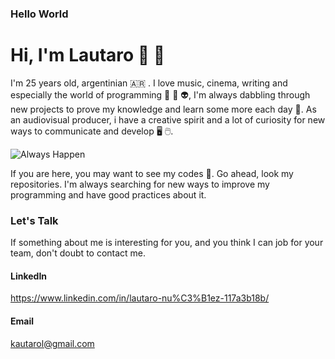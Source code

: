 ### Hello World ###

# Hi, I'm Lautaro 👋 🖖 #

I'm 25 years old, argentinian 🇦🇷 . I love music, cinema, writing and especially the world of programming 👾 🤖 👽, I'm always dabbling through new projects to prove my knowledge and learn some more each day 💪. As an audiovisual producer, i have a creative spirit and a lot of curiosity for new ways to communicate and develop 🖥️ 🖱️.

![Always Happen](https://i.pinimg.com/564x/a8/f8/93/a8f893a5f40158f54eaf4ddb1b2feb2b.jpg)

If you are here, you may want to see my codes 👀. Go ahead, look my repositories. I'm always searching for new ways to improve my programming and have good practices about it.

### Let's Talk ###
If something about me is interesting for you, and you think I can job for your team, don't doubt to contact me. 
#### LinkedIn ####
https://www.linkedin.com/in/lautaro-nu%C3%B1ez-117a3b18b/
#### Email #### 
kautarol@gmail.com


<!--
**lautar007/lautar007** is a ✨ _special_ ✨ repository because its `README.md` (this file) appears on your GitHub profile.

Here are some ideas to get you started:

- 🔭 I’m currently working on ...
- 🌱 I’m currently learning ...
- 👯 I’m looking to collaborate on ...
- 🤔 I’m looking for help with ...
- 💬 Ask me about ...
- 📫 How to reach me: ...
- 😄 Pronouns: ...
- ⚡ Fun fact: ...
-->


